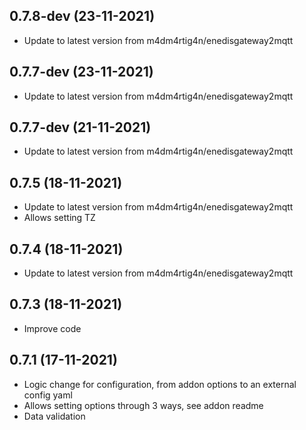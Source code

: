 
## 0.7.8-dev (23-11-2021)
- Update to latest version from m4dm4rtig4n/enedisgateway2mqtt

## 0.7.7-dev (23-11-2021)
- Update to latest version from m4dm4rtig4n/enedisgateway2mqtt

## 0.7.7-dev (21-11-2021)
- Update to latest version from m4dm4rtig4n/enedisgateway2mqtt

## 0.7.5 (18-11-2021)
- Update to latest version from m4dm4rtig4n/enedisgateway2mqtt
- Allows setting TZ

## 0.7.4 (18-11-2021)
- Update to latest version from m4dm4rtig4n/enedisgateway2mqtt
## 0.7.3 (18-11-2021)
- Improve code

## 0.7.1 (17-11-2021)
- Logic change for configuration, from addon options to an external config yaml
- Allows setting options through 3 ways, see addon readme
- Data validation
